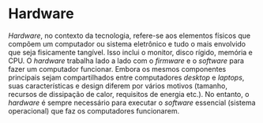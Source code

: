 # Hardware

_Hardware_, no contexto da tecnologia, refere-se aos elementos físicos que compõem um computador ou sistema eletrônico e tudo o mais envolvido que seja fisicamente tangível. Isso inclui o monitor, disco rígido, memória e CPU. O _hardware_ trabalha lado a lado com o _firmware_ e o _software_ para fazer um computador funcionar. Embora os mesmos componentes principais sejam compartilhados entre computadores _desktop_ e _laptops_, suas características e design diferem por vários motivos (tamanho, recursos de dissipação de calor, requisitos de energia etc.). No entanto, o _hardware_ é sempre necessário para executar o _software_ essencial (sistema operacional) que faz os computadores funcionarem.